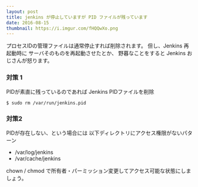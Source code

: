 ```yaml
---
layout: post
title: jenkins が停止していますが PID ファイルが残っています
date: 2016-08-15
thumbnail: https://i.imgur.com/fHQQwXo.png
---
```



プロセスIDの管理ファイルは通常停止すれば削除されます。
但し、Jenkins 再起動時に サーバそのものを再起動させたとか、
野暮なことをすると Jenkins おじさんが怒ります。

### 対策 1
PIDが素直に残っているのであれば
Jenkins PIDファイルを削除

```console
$ sudo rm /var/run/jenkins.pid
```


### 対策2

PIDが存在しない、という場合には
以下ディレクトリにアクセス権限がないパターン

- /var/log/jenkins
- /var/cache/jenkins

chown / chmod で所有者・パーミッション変更してアクセス可能な状態にしましょう。
